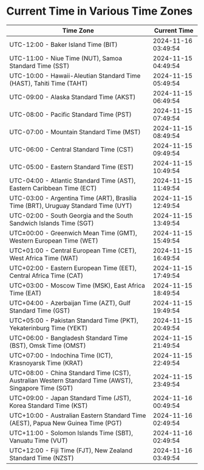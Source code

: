 # Current Time in Various Time Zones

| Time Zone | Current Time |
|-----------|--------------|
| UTC-12:00 - Baker Island Time (BIT) | 2024-11-16 03:49:54 |
| UTC-11:00 - Niue Time (NUT), Samoa Standard Time (SST) | 2024-11-15 04:49:54 |
| UTC-10:00 - Hawaii-Aleutian Standard Time (HAST), Tahiti Time (TAHT) | 2024-11-15 05:49:54 |
| UTC-09:00 - Alaska Standard Time (AKST) | 2024-11-15 06:49:54 |
| UTC-08:00 - Pacific Standard Time (PST) | 2024-11-15 07:49:54 |
| UTC-07:00 - Mountain Standard Time (MST) | 2024-11-15 08:49:54 |
| UTC-06:00 - Central Standard Time (CST) | 2024-11-15 09:49:54 |
| UTC-05:00 - Eastern Standard Time (EST) | 2024-11-15 10:49:54 |
| UTC-04:00 - Atlantic Standard Time (AST), Eastern Caribbean Time (ECT) | 2024-11-15 11:49:54 |
| UTC-03:00 - Argentina Time (ART), Brasília Time (BRT), Uruguay Standard Time (UYT) | 2024-11-15 12:49:54 |
| UTC-02:00 - South Georgia and the South Sandwich Islands Time (SGT) | 2024-11-15 13:49:54 |
| UTC±00:00 - Greenwich Mean Time (GMT), Western European Time (WET) | 2024-11-15 15:49:54 |
| UTC+01:00 - Central European Time (CET), West Africa Time (WAT) | 2024-11-15 16:49:54 |
| UTC+02:00 - Eastern European Time (EET), Central Africa Time (CAT) | 2024-11-15 17:49:54 |
| UTC+03:00 - Moscow Time (MSK), East Africa Time (EAT) | 2024-11-15 18:49:54 |
| UTC+04:00 - Azerbaijan Time (AZT), Gulf Standard Time (GST) | 2024-11-15 19:49:54 |
| UTC+05:00 - Pakistan Standard Time (PKT), Yekaterinburg Time (YEKT) | 2024-11-15 20:49:54 |
| UTC+06:00 - Bangladesh Standard Time (BST), Omsk Time (OMST) | 2024-11-15 21:49:54 |
| UTC+07:00 - Indochina Time (ICT), Krasnoyarsk Time (KRAT) | 2024-11-15 22:49:54 |
| UTC+08:00 - China Standard Time (CST), Australian Western Standard Time (AWST), Singapore Time (SGT) | 2024-11-15 23:49:54 |
| UTC+09:00 - Japan Standard Time (JST), Korea Standard Time (KST) | 2024-11-16 00:49:54 |
| UTC+10:00 - Australian Eastern Standard Time (AEST), Papua New Guinea Time (PGT) | 2024-11-16 02:49:54 |
| UTC+11:00 - Solomon Islands Time (SBT), Vanuatu Time (VUT) | 2024-11-16 02:49:54 |
| UTC+12:00 - Fiji Time (FJT), New Zealand Standard Time (NZST) | 2024-11-16 03:49:54 |
